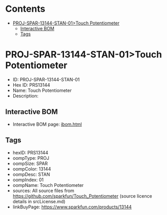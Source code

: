 



Contents
========

* [PROJ-SPAR-13144-STAN-01>Touch Potentiometer](#proj-spar-13144-stan-01touch-potentiometer)
	* [Interactive BOM](#interactive-bom)
	* [Tags](#tags)

# PROJ-SPAR-13144-STAN-01>Touch Potentiometer

- ID: PROJ-SPAR-13144-STAN-01
- Hex ID: PRS13144
- Name: Touch Potentiometer
- Description: 

## Interactive BOM

- Interactive BOM page: [ibom.html](kicad/bom/ibom.html)

## Tags

- hexID: PRS13144
- oompType: PROJ
- oompSize: SPAR
- oompColor: 13144
- oompDesc: STAN
- oompIndex: 01
- oompName: Touch Potentiometer
- sources: All source files from https://github.com/sparkfun/Touch_Potentiometer (source licence details in srcLicense.md)
- linkBuyPage: https://www.sparkfun.com/products/13144
